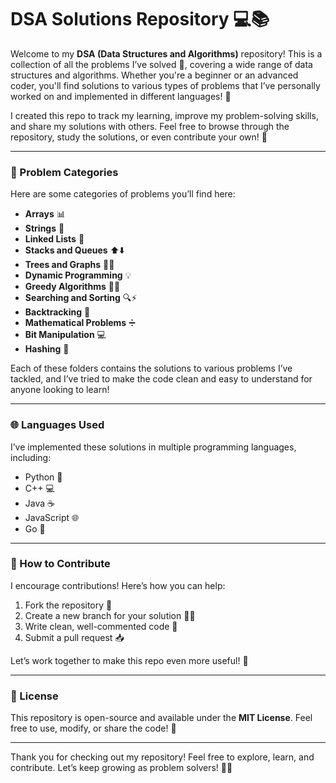 # DSA Solutions Repository 💻📚

Welcome to my **DSA (Data Structures and Algorithms)** repository! This is a collection of all the problems I’ve solved 🧠, covering a wide range of data structures and algorithms. Whether you're a beginner or an advanced coder, you'll find solutions to various types of problems that I’ve personally worked on and implemented in different languages! 🌟

I created this repo to track my learning, improve my problem-solving skills, and share my solutions with others. Feel free to browse through the repository, study the solutions, or even contribute your own! 🚀

---

### 🧩 Problem Categories

Here are some categories of problems you’ll find here:

- **Arrays** 📊
- **Strings** 🧵
- **Linked Lists** 🔗
- **Stacks and Queues** ⬆️⬇️
- **Trees and Graphs** 🌳🧠
- **Dynamic Programming** 💡
- **Greedy Algorithms** 🏃‍♂️
- **Searching and Sorting** 🔍⚡
- **Backtracking** 🧭
- **Mathematical Problems** ➗
- **Bit Manipulation** 💻
- **Hashing** 🔑

Each of these folders contains the solutions to various problems I’ve tackled, and I’ve tried to make the code clean and easy to understand for anyone looking to learn!

---

### 🌐 Languages Used

I’ve implemented these solutions in multiple programming languages, including:

- Python 🐍
- C++ 💻
- Java ☕
- JavaScript 🌐
- Go 🚀

---

### 🤝 How to Contribute

I encourage contributions! Here’s how you can help:

1. Fork the repository 🍴
2. Create a new branch for your solution 🧑‍💻
3. Write clean, well-commented code 💬
4. Submit a pull request 📥

Let’s work together to make this repo even more useful! 🙌

---

### 📝 License

This repository is open-source and available under the **MIT License**. Feel free to use, modify, or share the code! 📄

---

Thank you for checking out my repository! Feel free to explore, learn, and contribute. Let’s keep growing as problem solvers! 🚀💡
